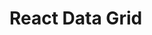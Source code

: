 React Data Grid
===


[eslint]: http://bit.ly/dsg-eslint
[flowtype]: http://bit.ly/dsg-flowtype
[mocha]: http://bit.ly/dsg-mocha
[chai]: http://bit.ly/dsg-chai
